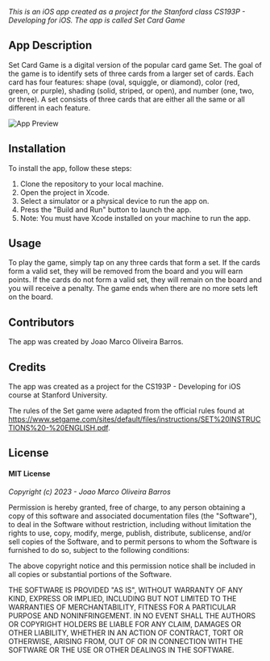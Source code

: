 *This is an iOS app created as a project for the Stanford class CS193P - Developing for iOS. The app is called Set Card Game*

## App Description
Set Card Game is a digital version of the popular card game Set. The goal of the game is to identify sets of three cards from a larger set of cards. Each card has four features: shape (oval, squiggle, or diamond), color (red, green, or purple), shading (solid, striped, or open), and number (one, two, or three). A set consists of three cards that are either all the same or all different in each feature.

![App Preview](.../preview.png)

## Installation
To install the app, follow these steps:

1. Clone the repository to your local machine.
2. Open the project in Xcode.
3. Select a simulator or a physical device to run the app on.
4. Press the "Build and Run" button to launch the app.
5. Note: You must have Xcode installed on your machine to run the app.

## Usage
To play the game, simply tap on any three cards that form a set. If the cards form a valid set, they will be removed from the board and you will earn points. If the cards do not form a valid set, they will remain on the board and you will receive a penalty. The game ends when there are no more sets left on the board.

## Contributors
The app was created by Joao Marco Oliveira Barros.

## Credits
The app was created as a project for the CS193P - Developing for iOS course at Stanford University.

The rules of the Set game were adapted from the official rules found at https://www.setgame.com/sites/default/files/instructions/SET%20INSTRUCTIONS%20-%20ENGLISH.pdf.

## License

#### MIT License

*Copyright (c) 2023 - Joao Marco Oliveira Barros*

Permission is hereby granted, free of charge, to any person obtaining a copy
of this software and associated documentation files (the "Software"), to deal
in the Software without restriction, including without limitation the rights
to use, copy, modify, merge, publish, distribute, sublicense, and/or sell
copies of the Software, and to permit persons to whom the Software is
furnished to do so, subject to the following conditions:

The above copyright notice and this permission notice shall be included in
all copies or substantial portions of the Software.

THE SOFTWARE IS PROVIDED "AS IS", WITHOUT WARRANTY OF ANY KIND, EXPRESS OR
IMPLIED, INCLUDING BUT NOT LIMITED TO THE WARRANTIES OF MERCHANTABILITY,
FITNESS FOR A PARTICULAR PURPOSE AND NONINFRINGEMENT. IN NO EVENT SHALL THE
AUTHORS OR COPYRIGHT HOLDERS BE LIABLE FOR ANY CLAIM, DAMAGES OR OTHER
LIABILITY, WHETHER IN AN ACTION OF CONTRACT, TORT OR OTHERWISE, ARISING FROM,
OUT OF OR IN CONNECTION WITH THE SOFTWARE OR THE USE OR OTHER DEALINGS IN
THE SOFTWARE.
